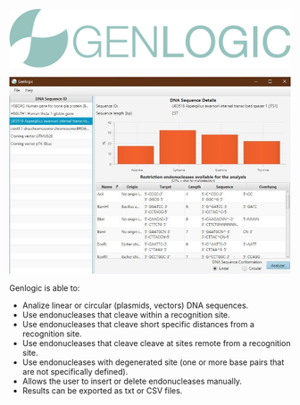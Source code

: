 ![alt text](https://raw.githubusercontent.com/luinungom/Genlogic/master/src/resources/images/FullLogo.png?raw=true)

![alt text](https://raw.githubusercontent.com/luinungom/Genlogic/master/Main%20window.JPG?raw=true)

Genlogic is able to:
- Analize linear or circular (plasmids, vectors) DNA sequences.
- Use endonucleases that cleave within a recognition site.
- Use endonucleases that cleave short specific distances from a recognition site.
- Use endonucleases that cleave cleave at sites remote from a recognition site.
- Use endonucleases with degenerated site (one or more base pairs that are not specifically defined).
- Allows the user to insert or delete endonucleases manually.
- Results can be exported as txt or CSV files.
